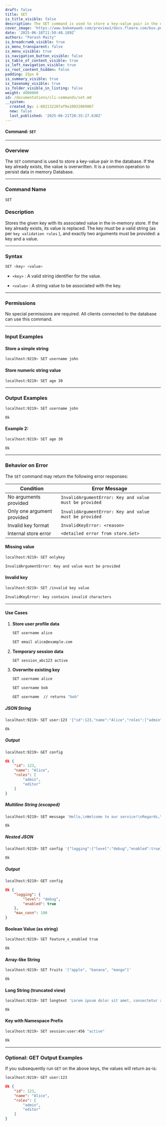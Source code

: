 ```yaml
---
draft: false
title: SET
is_title_visible: false
description: The SET command is used to store a key-value pair in the database.
cover_image: 'https://www.bakemyweb.com/preview1/docs.fleare.com/box.png'
date: '2025-06-18T11:50:48.189Z'
authors: "Parash Maity"
is_breadcrumb_visible: true
is_menu_transparent: false
is_menu_visible: true
is_navigation_button_visible: false
is_table_of_content_visible: true
is_left_navigation_visible: true
is_root_content_hidden: false
padding: 15px 0
is_summary_visible: true
is_taxonomy_visible: true
is_folder_visible_in_listing: false
weight: 4000000
id: /documentations/cli-commands/set.md
__system:
  created_by: i-602132207af9e10032069067
  new: false
  last_published: '2025-06-21T20:35:27.638Z'
---
```


#### Command: `SET` 

---

### **Overview**

The `SET` command is used to store a key-value pair in the database. If the key already exists, the value is overwritten. It is a common operation to persist data in memory Database.

***

### **Command Name**

 `SET` 

### **Description**

Stores the given key with its associated value in the in-memory store.
If the key already exists, its value is replaced.
The key must be a valid string (as per `key validation rules` ), and exactly two arguments must be provided: a key and a value.

***

### **Syntax**

```bash 
SET <key> <value>
```

*  `<key>` : A valid string identifier for the value.

*  `<value>` : A string value to be associated with the key.

***

### **Permissions**

No special permissions are required. All clients connected to the database can use this command.

***

### **Input Examples**

#### Store a simple string

```bash 
localhost:9219> SET username john
```

#### Store numeric string value

```bash 
localhost:9219> SET age 30
```

***

### **Output Examples**

```bash 
localhost:9219> SET username john

Ok
```

#### Example 2:

```bash 
localhost:9219> SET age 30

Ok
```

***

### **Behavior on Error**

The `SET` command may return the following error responses:

| Condition                  | Error Message                                            |
| -------------------------- | -------------------------------------------------------- |
| No arguments provided      |  `InvalidArgumentError: Key and value must be provided`  |
| Only one argument provided |  `InvalidArgumentError: Key and value must be provided`  |
| Invalid key format         |  `InvalidKeyError: <reason>`                             |
| Internal store error       |  `<detailed error from store.Set>`                       |

#### Missing value

```bash 
localhost:9219> SET onlykey

InvalidArgumentError: Key and value must be provided
```

#### Invalid key

```bash 
localhost:9219> SET /invalid key value

InvalidKeyError: key contains invalid characters
```

***

#### **Use Cases**

1. **Store user profile data**

   ```bash 
   SET username alice

   SET email alice@example.com
   ```

2. **Temporary session data**

   ```bash 
   SET session_abc123 active
   ```

3. **Overwrite existing key**

   ```bash 
   SET username alice

   SET username bob

   GET username  // returns "bob"
   ```

##### **JSON String**

```bash 
localhost:9219> SET user:123 '{"id":123,"name":"Alice","roles":["admin","editor"]}'

Ok
```

##### **Output**

```bash 
localhost:9219> GET config
```

```json 
Ok {
    "id": 123,
    "name": "Alice",
    "roles": [
        "admin",
        "editor"
    ]
}
```

##### **Multiline String (escaped)**

```bash 
localhost:9219> SET message 'Hello,\nWelcome to our service!\nRegards,\nTeam'

Ok
```

##### **Nested JSON**

```bash 
localhost:9219> SET config '{"logging":{"level":"debug","enabled":true},"max_conn":100}'

Ok
```

##### **Output**

```bash 
localhost:9219> GET config
```

```json 
Ok {
    "logging": {
        "level": "debug",
        "enabled": true
    },
    "max_conn": 100
}
```

#### **Boolean Value (as string)**

```bash 
localhost:9219> SET feature_x_enabled true

Ok
```

#### **Array-like String**

```bash 
localhost:9219> SET fruits '["apple", "banana", "mango"]'

Ok
```

#### **Long String (truncated view)**

```bash 
localhost:9219> SET longtext 'Lorem ipsum dolor sit amet, consectetur adipiscing elit. Sed do eiusmod tempor incididunt ut labore et dolore magna aliqua.'

Ok
```

#### **Key with Namespace Prefix**

```bash 
localhost:9219> SET session:user:456 "active"

Ok
```

***

### **Optional: GET Output Examples**

If you subsequently run `GET` on the above keys, the values will return as-is:

```bash 
localhost:9219> GET user:123
```

```json 
Ok {
    "id": 123,
    "name": "Alice",
    "roles": [
        "admin",
        "editor"
    ]
}
```

 
